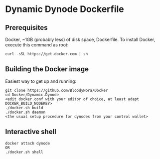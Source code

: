 # Dynamic Dynode Dockerfile

## Prerequisites

Docker, ~1GB (probably less) of disk space, Dockerfile. To install Docker, execute this command as root: 

```
curl -sSL https://get.docker.com | sh
```


## Building the Docker image

Easiest way to get up and running:

```
git clone https://github.com/BloodyNora/Docker
cd Docker/Dynamic.Dynode
<edit docker.conf with your editor of choice, at least adapt DOCKER_BUILD_NODEKEY>
./docker.sh build
./docker.sh daemon
<the usual setup procedure for dynodes from your control wallet>
```

## Interactive shell

```
docker attach dynode
OR
./docker.sh shell
```


